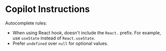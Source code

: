 # Copilot Instructions

Autocomplete rules:
- When using React hook, doesn't include the `React.` prefix. For example, use `useState` instead of `React.useState`.
- Prefer `undefined` over `null` for optional values.